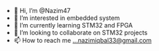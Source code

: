 - 👋 Hi, I’m @Nazim47
- 👀 I’m interested in embedded system
- 🌱 I’m currently learning STM32 and FPGA
- 💞️ I’m looking to collaborate on STM32 projects
- 📫 How to reach me ...nazimiqbal33@gmail.com

<!---
Nazim47/Nazim47 is a ✨ special ✨ repository because its `README.md` (this file) appears on your GitHub profile.
You can click the Preview link to take a look at your changes.
--->
